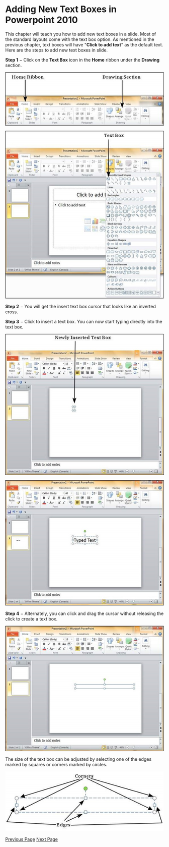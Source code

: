 # Adding New Text Boxes in Powerpoint 2010
This chapter will teach you how to add new text boxes in a slide. Most of the standard layouts come with the text box option. As mentioned in the previous chapter, text boxes will have "**Click to add text**" as the default text. Here are the steps to add new text boxes in slide.

**Step 1** − Click on the **Text Box** icon in the **Home** ribbon under the **Drawing** section.

![Microsoft PowerPoint 2010](../powerpoint/images/home_ribbon_drawingsection.jpg)



![Microsoft PowerPoint 2010](../powerpoint/images/text_box.jpg)

**Step 2** − You will get the insert text box cursor that looks like an inverted cross.

**Step 3** − Click to insert a text box. You can now start typing directly into the text box.

![Microsoft PowerPoint 2010](../powerpoint/images/inserted_text_box.jpg)



![Microsoft PowerPoint 2010](../powerpoint/images/typed_text.jpg)

**Step 4** − Alternately, you can click and drag the cursor without releasing the click to create a text box.

![Microsoft PowerPoint 2010](../powerpoint/images/click_drag_text_box.jpg)

The size of the text box can be adjusted by selecting one of the edges marked by squares or corners marked by circles.

![Microsoft PowerPoint 2010](../powerpoint/images/corners_edges.jpg)


[Previous Page](../powerpoint/powerpoint_adding_text_in_boxes.md) [Next Page](../powerpoint/powerpoint_deleting_existing_slide.md) 
